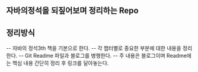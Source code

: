## 자바의정석을 되짚어보며 정리하는 Repo

## 정리방식

-- 자바의 정석3th 책을 기본으로 한다.
-- 각 챕터별로 중요한 부분에 대한 내용을 정리한다.
-- Git Readme 파일과 블로그를 병행한다. 
-- 주 내용은 블로그이며 Readme에는 핵심 내용 간단히 정리 후 링크를 달아놓는다.
